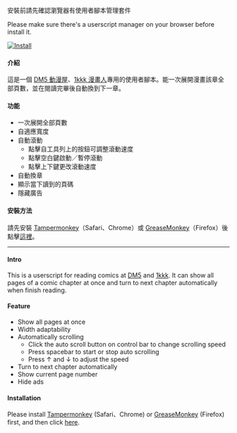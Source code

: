 安裝前請先確認瀏覽器有使用者腳本管理套件

Please make sure there's a userscript manager on your browser before install it.

[![Install](http://i.imgur.com/NHH6Q.png)](https://github.com/emma2334/DM5-Veiwer/raw/master/DM5Viewer.user.js)

#### 介紹

這是一個 [DM5 動漫屋](https://www.dm5.com/)、[1kkk 漫畫人](https://tel.1kkk.com/)專用的使用者腳本。能一次展開漫畫該章全部頁數，並在閱讀完畢後自動換到下一章。

#### 功能

- 一次展開全部頁數
- 自適應寬度
- 自動滾動
  - 點擊自工具列上的按鈕可調整滾動速度
  - 點擊空白鍵啟動／暫停滾動
  - 點擊上下鍵更改滾動速度
- 自動換章
- 顯示當下讀到的頁碼
- 隱藏廣告

#### 安裝方法

請先安裝 [Tampermonkey](http://tampermonkey.net/)（Safari、Chrome）或 [GreaseMonkey](https://addons.mozilla.org/zh-tw/firefox/addon/greasemonkey/)（Firefox）後點擊[這裡](https://github.com/emma2334/DM5-Veiwer/raw/master/DM5Viewer.user.js)。

---

#### Intro

This is a userscript for reading comics at [DM5](http://www.dm5.com/) and [1kkk](https://tel.1kkk.com/). It can show all pages of a comic chapter at once and turn to next chapter automatically when finish reading.

#### Feature

- Show all pages at once
- Width adaptability
- Automatically scrolling
  - Click the auto scroll button on control bar to change scrolling speed
  - Press spacebar to start or stop auto scrolling
  - Press ↑ and ↓ to adjust the speed
- Turn to next chapter automatically
- Show current page number
- Hide ads

#### Installation

Please install [Tampermonkey](http://tampermonkey.net/) (Safari、Chrome) or [GreaseMonkey](https://addons.mozilla.org/zh-tw/firefox/addon/greasemonkey/) (Firefox) first, and then click [here](https://github.com/emma2334/DM5-Veiwer/raw/master/DM5Viewer.user.js).
